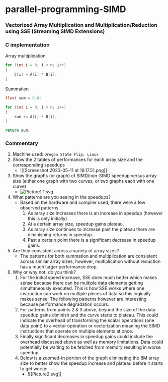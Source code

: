 # parallel-programming-SIMD

### Vectorized Array Multiplication and Multiplication/Reduction using SSE (Streaming SIMD Extensions)

### C implementation

Array multiplication
```c
for (int i = 0; i < n; i++)
{
	C[i] = A[i] * B[i];
}
```

Summation
```c
float sum = 0.0;

for (int i = 0; i < n; i++)
{
	sum += A[i] * B[i];
}

return sum;
```

### Commentary

1. Machine used: `Oregon State Flip: Linux`
2. Show the 2 tables of performances for each array size and the corresponding speedups
	- ![[Screenshot 2023-05-11 at 19.17.51.png]]
3. Show the graphs (or graph) of SIMD/non-SIMD speedup versus array size (either one graph with two curves, or two graphs each with one curve)
	- ![Picture1 1.svg](https://github.com/ztbochanski/parallel-programming-SIMD/blob/008241cb862bcee0f42e43e7e4c650346affc0e8/Picture1%201.svg)
4. What patterns are you seeing in the speedups?
	- Based on the hardware and compiler used, there were a few observed patterns. 
		1. As array size increases there is an increase in speedup (however this is only initially)
		2. At a certain array size, speedup gains plateau.
		3. As array size continues to increase past the plateau there are diminishing returns in speedup.
		4. Past a certain point there is a significant decrease in speedup gains.
1. Are they consistent across a variety of array sizes?
	- The patterns for both summation and multiplication are consistent across similar array sizes, however, multiplication without reduction has a much larger performance drop.
1. Why or why not, do you think?
	1. For the initial speed increase, SSE does much better which makes sense because there can be multiple data elements getting simultaneously executed. This is how SSE works where one instruction can work on multiple pieces of data so this logically makes sense. The following patterns however are interesting because performance degradation occurs.
	2. For patterns from points 2 & 3 above, beyond the size of the data speedup gains diminish and the curve starts to plateau. This could indicate the overhead of transforming the scalar operations (one data point) to a vector operation or vectorization meaning the SIMD instructions that operate on multiple elements at once.
	3. Finally significant decreases in speedup gains could include the overhead discussed above as well as memory limitations. Data could potentially be waiting to be fetched from memory resulting in worse speedup.
	4. Below is a zoomed-in portion of the graph eliminating the 8M array size to better show the speedup increase and plateau before it starts to get worse:
	   - ![[Picture2.svg]]
